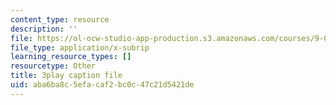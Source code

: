 ```yaml
---
content_type: resource
description: ''
file: https://ol-ocw-studio-app-production.s3.amazonaws.com/courses/9-00-introduction-to-psychology-fall-2004/aba6ba8c5efacaf2bc0c47c21d5421de_10502.srt
file_type: application/x-subrip
learning_resource_types: []
resourcetype: Other
title: 3play caption file
uid: aba6ba8c-5efa-caf2-bc0c-47c21d5421de
---
```

